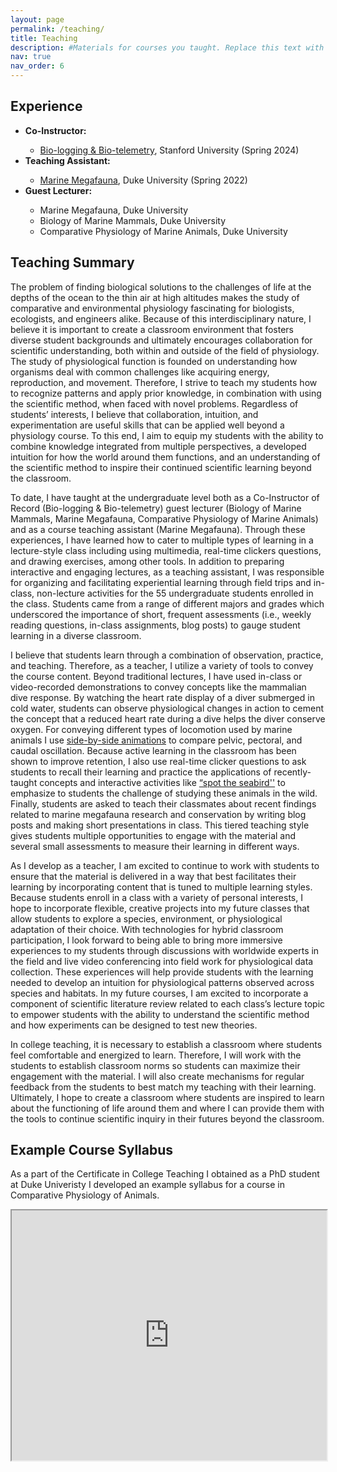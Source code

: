 ```yaml
---
layout: page
permalink: /teaching/
title: Teaching
description: #Materials for courses you taught. Replace this text with your description.
nav: true
nav_order: 6
---
```


## Experience

<ul>
  <li> <b>Co-Instructor:</b> </li>
      <ul>
      <li> <a href="https://explorecourses.stanford.edu/search?view=catalog&filter-coursestatus-Active=on&page=0&catalog=&academicYear=&q=Oceans+14H&collapse=">Bio-logging & Bio-telemetry</a>, Stanford University (Spring 2024) </li>
    </ul>
  <li> <b> Teaching Assistant:</b> </li>
      <ul>
      <li> <a href="https://biology.duke.edu/courses/marine-megafauna-0">Marine Megafauna</a>, Duke University (Spring 2022) </li>
      </ul>
  <li> <b>Guest Lecturer:</b> </li>
    <ul>
      <li>Marine Megafauna, Duke University </li>
      <li>Biology of Marine Mammals, Duke University </li>
      <li>Comparative Physiology of Marine Animals, Duke University </li>
    </ul>
</ul>


## Teaching Summary

The problem of finding biological solutions to the challenges of life at the depths of the ocean to the thin air at high altitudes makes the study of comparative and environmental physiology fascinating for biologists, ecologists, and engineers alike. Because of this interdisciplinary nature, I believe it is important to create a classroom environment that fosters diverse student backgrounds and ultimately encourages collaboration for scientific understanding, both within and outside of the field of physiology. The study of physiological function is founded on understanding how organisms deal with common challenges like acquiring energy, reproduction, and movement. Therefore, I strive to teach my students how to recognize patterns and apply prior knowledge, in combination with using the scientific method, when faced with novel problems. Regardless of students’ interests, I believe that collaboration, intuition, and experimentation are useful skills that can be applied well beyond a physiology course. To this end, I aim to equip my students with the ability to combine knowledge integrated from multiple perspectives, a developed intuition for how the world around them functions, and an understanding of the scientific method to inspire their continued scientific learning beyond the classroom.

To date, I have taught at the undergraduate level both as a Co-Instructor of Record (Bio-logging & Bio-telemetry) guest lecturer (Biology of Marine Mammals, Marine Megafauna, Comparative Physiology of Marine Animals) and as a course teaching assistant (Marine Megafauna). Through these experiences, I have learned how to cater to multiple types of learning in a lecture-style class including using multimedia, real-time clickers questions, and drawing exercises, among other tools. In addition to preparing interactive and engaging lectures, as a teaching assistant, I was responsible for organizing and facilitating experiential learning through field trips and in-class, non-lecture activities for the 55 undergraduate students enrolled in the class. Students came from a range of different majors and grades which underscored the importance of short, frequent assessments (i.e., weekly reading questions, in-class assignments, blog posts) to gauge student learning in a diverse classroom. 

I believe that students learn through a combination of observation, practice, and teaching. Therefore, as a teacher, I utilize a variety of tools to convey the course content. Beyond traditional lectures, I have used in-class or video-recorded demonstrations to convey concepts like the mammalian dive response. By watching the heart rate display of a diver submerged in cold water, students can observe physiological changes in action to cement the concept that a reduced heart rate during a dive helps the diver conserve oxygen. For conveying different types of locomotion used by marine animals I use [side-by-side animations](https://drive.google.com/file/d/1a9tf5Yt0jmcWfRGDIgJWeL_y7oE5WZaU/view) to compare pelvic, pectoral, and caudal oscillation. Because active learning in the classroom has been shown to improve retention, I also use real-time clicker questions to ask students to recall their learning and practice the applications of recently-taught concepts and interactive activities like [“spot the seabird''](https://drive.google.com/file/d/1bZaGX0fH8BLDGWZxyzOhquGuLNFxYZbA/view?usp=share_link) to emphasize to students the challenge of studying these animals in the wild. Finally, students are asked to teach their classmates about recent findings related to marine megafauna research and conservation by writing blog posts and making short presentations in class. This tiered teaching style gives students multiple opportunities to engage with the material and several small assessments to measure their learning in different ways. 

As I develop as a teacher, I am excited to continue to work with students to ensure that the material is delivered in a way that best facilitates their learning by incorporating content that is tuned to multiple learning styles. Because students enroll in a class with a variety of personal interests, I hope to incorporate flexible, creative projects into my future classes that allow students to explore a species, environment, or physiological adaptation of their choice. With technologies for hybrid classroom participation, I look forward to being able to bring more immersive experiences to my students through discussions with worldwide experts in the field and live video conferencing into field work for physiological data collection. These experiences will help provide students with the learning needed to develop an intuition for physiological patterns observed across species and habitats. In my future courses, I am excited to incorporate a component of scientific literature review related to each class’s lecture topic to empower students with the ability to understand the scientific method and how experiments can be designed to test new theories. 

In college teaching, it is necessary to establish a classroom where students feel comfortable and energized to learn. Therefore, I will work with the students to establish classroom norms so students can maximize their engagement with the material. I will also create mechanisms for regular feedback from the students to best match my teaching with their learning. Ultimately, I hope to create a classroom where students are inspired to learn about the functioning of life around them and where I can provide them with the tools to continue scientific inquiry in their futures beyond the classroom.  


## Example Course Syllabus

As a part of the Certificate in College Teaching I obtained as a PhD student at Duke Univeristy I developed an example syllabus for a course in Comparative Physiology of Animals. 

<iframe height="400" width="100%" src="https://drive.google.com/file/d/1UIaI0SeswTDsoktELIschHubVICjCOlL/preview"></iframe>

